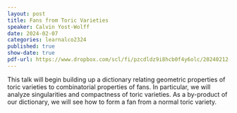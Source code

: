 ```yaml
---
layout: post
title: Fans from Toric Varieties
speaker: Calvin Yost-Wolff
date: 2024-02-07
categories: learnalco2324
published: true
show-date: true
pdf-url: https://www.dropbox.com/scl/fi/pzcdldz9i8hcb0f4y6olc/20240212-Calvin-Yost-Wolff_-Fans-from-toric-varieties.pdf?rlkey=d8z8xnshlyz2y7igptt09cvb2&dl=0
---
```

This talk will begin building up a dictionary relating geometric properties of toric varieties to combinatorial properties of fans. In particular, we will analyze singularities and compactness of toric varieties. As a by-product of our dictionary, we will see how to form a fan from a normal toric variety.
